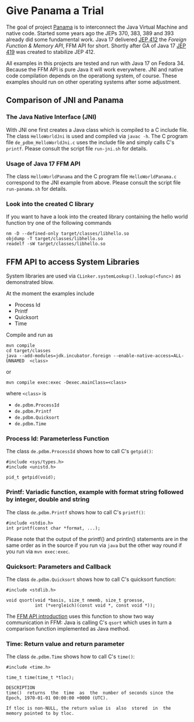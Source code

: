 # Give Panama a Trial

The goal of project [Panama](https://openjdk.java.net/projects/panama/) is to interconnect
the Java Virtual Machine and native code. Started some years ago the JEPs 370, 383, 389 and 393
already did some fundamental work. Java 17 delivered [JEP 412](https://openjdk.java.net/jeps/412)
the *Foreign Function & Memory API*, FFM API for short. Shortly after GA of Java 17 
[JEP 419](https://openjdk.java.net/jeps/419) was created to stabilize JEP 412.

All examples in this projects are tested and run with Java 17 on Fedora 34. Because the FFM API 
is pure Java it will work everywhere. JNI and native code compilation depends on the operationg 
system, of course. These examples should run on other operating systems after some adjustment.


## Comparison of JNI and Panama


### The Java Native Interface (JNI)

With JNI one first creates a Java class which is compiled to a C include file. The class
``HelloWorldJni`` is used and compiled via ``javac -h``. The C program file ``de_pdbm_HelloWorldJni.c``
uses the include file and simply calls C's ``printf``. Please consult the script file ``run-jni.sh``
for details.


### Usage of Java 17 FFM API

The class ``HelloWorldPanama`` and the C program file ``HelloWorldPanama.c`` correspond to the
JNI example from above. Please consult the script file ``run-panama.sh`` for details.


### Look into the created C library

If you want to have a look into the created library containing the hello world function try
one of the following commands

```
nm -D --defined-only target/classes/libhello.so
objdump -T target/classes/libhello.so
readelf -sW target/classes/libhello.so
```


## FFM API to access System Libraries

System libraries are used via ``CLinker.systemLookup().lookup(<func>)`` as demonstrated blow.

At the moment the examples include

* Process Id
* Printf
* Quicksort
* Time

Compile and run as

```
mvn compile
cd target/classes
java --add-modules=jdk.incubator.foreign --enable-native-access=ALL-UNNAMED  <class>
```

or

```
mvn compile exec:exec -Dexec.mainClass=<class>
```

where ``<class>`` is

* ``de.pdbm.ProcessId``
* ``de.pdbm.Printf``
* ``de.pdbm.Quicksort``
* ``de.pdbm.Time``


### Process Id: Parameterless Function

The class ``de.pdbm.ProcessId`` shows how to call C's ``getpid()``:

```
#include <sys/types.h>
#include <unistd.h>

pid_t getpid(void);
```

 
### Printf: Variadic function, example with format string followed by integer, double and string

The class ``de.pdbm.Printf`` shows how to call C's ``printf()``:

```
#include <stdio.h>
int printf(const char *format, ...);
```

Please note that the output of the printf() and println() statements are in the same order as
in the source if you run via `java` but the other way round if you run via ``mvn exec:exec``.
 

### Quicksort: Parameters and Callback

The class ``de.pdbm.Quicksort`` shows how to call C's quicksort function:

```
#include <stdlib.h>

void qsort(void *basis, size_t nmemb, size_t groesse,
           int (*vergleich)(const void *, const void *));
```

The [FFM API introduction](https://github.com/openjdk/panama-foreign/blob/foreign-jextract/doc/panama_ffi.md)
uses this function to show two way communication in FFM: Java is calling C's ``qsort`` which
uses in turn a comparison function implemented as Java method.


### Time: Return value and return parameter

The class ``de.pdbm.Time`` shows how to call C's ``time()``:

```
#include <time.h>

time_t time(time_t *tloc);

DESCRIPTION
time()  returns  the  time  as  the  number of seconds since the Epoch, 1970-01-01 00:00:00 +0000 (UTC).

If tloc is non-NULL, the return value is  also  stored  in  the  memory pointed to by tloc.
```


